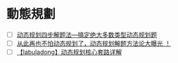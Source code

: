 # 動態規劃

- [ ] [动态规划四步解题法—搞定绝大多数类型动态规划题](https://www.bilibili.com/video/BV1gp4y1t7xe/?vd_source=46aedb9c354da6f47d9f9744b04e265e)
- [ ] [从此再也不怕动态规划了，动态规划解题方法论大曝光 ！](https://www.bilibili.com/video/BV13Q4y197Wg/?spm_id_from=333.337.search-card.all.click&vd_source=46aedb9c354da6f47d9f9744b04e265e)
- [ ] [【labuladong】动态规划核心套路详解](https://www.bilibili.com/video/BV1XV411Y7oE/?spm_id_from=333.788&vd_source=46aedb9c354da6f47d9f9744b04e265e)